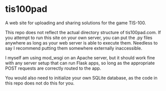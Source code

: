 # tis100pad
A web site for uploading and sharing solutions for the game TIS-100.

This repo does not reflect the actual directory structure of tis100pad.com. If you attempt to run this site on your own server, you can put the .py files anywhere as long as your web server is able to execute them. Needless to say I recommend putting them somewhere externally inaccessible.

I myself am using mod_wsgi on an Apache server, but it should work fine with any server setup that can run Flask apps, so long as the appropriate POST requests are correctly routed to the app.

You would also need to initialize your own SQLite database, as the code in this repo does not do this for you.
